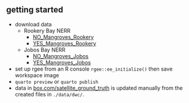 ## getting started
* download data
  * Rookery Bay NERR
    * [NO_Mangroves_Rookery](https://usf.box.com/s/67yf3djrudc95a33i26sv8lxy8nyseun)
    * [YES_Mangroves_Rookery](https://usf.box.com/s/e1z2axgzfb50mcmhiuqjr2llv97tq4tb)
  * Jobos Bay NERR
    * [NO_Mangroves_Jobos](https://usf.box.com/s/hibdzfaxs2ekr0mz4n4fy2k6o39hknc8)
    * [YES_Mangroves_Jobos](https://usf.box.com/s/xpqo6130jqzhc9y9jhiz8un3z6qc2sm0)
* set up rgee from an R console `rgee::ee_initialize()` then save workspace image
* `quarto preview` or `quarto publish`
* data in [box.com/satellite_ground_truth](https://usf.box.com/s/dvis5acm0z2flxojlnjfywvv1pfvyrcx) is updated manually from the created files in `./data/dwc/`.
